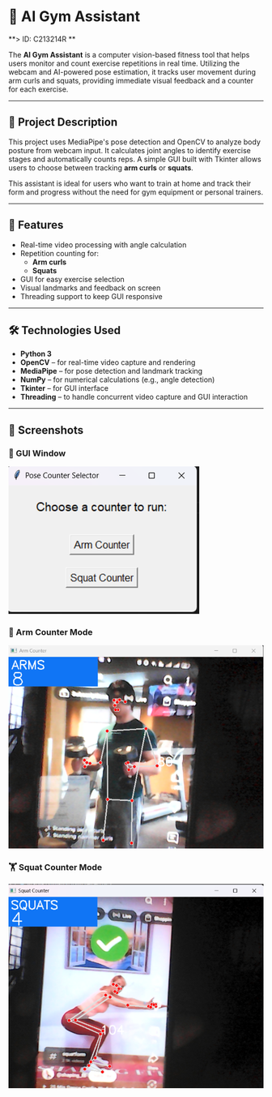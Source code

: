 # 💪 AI Gym Assistant

**> ID: C213214R **

The **AI Gym Assistant** is a computer vision-based fitness tool that helps users monitor and count exercise repetitions in real time. Utilizing the webcam and AI-powered pose estimation, it tracks user movement during arm curls and squats, providing immediate visual feedback and a counter for each exercise.

---

## 📝 Project Description

This project uses MediaPipe's pose detection and OpenCV to analyze body posture from webcam input. It calculates joint angles to identify exercise stages and automatically counts reps. A simple GUI built with Tkinter allows users to choose between tracking **arm curls** or **squats**.

This assistant is ideal for users who want to train at home and track their form and progress without the need for gym equipment or personal trainers.

---

## 🧠 Features

- Real-time video processing with angle calculation
- Repetition counting for:
  - **Arm curls**
  - **Squats**
- GUI for easy exercise selection
- Visual landmarks and feedback on screen
- Threading support to keep GUI responsive

---

## 🛠️ Technologies Used

- **Python 3**
- **OpenCV** – for real-time video capture and rendering
- **MediaPipe** – for pose detection and landmark tracking
- **NumPy** – for numerical calculations (e.g., angle detection)
- **Tkinter** – for GUI interface
- **Threading** – to handle concurrent video capture and GUI interaction

---

## 📸 Screenshots

### 🧭 GUI Window
![GUI Window](images/gui.png)

### 💪 Arm Counter Mode
![Arm Counter](images/arm_counter.png)

### 🏋️ Squat Counter Mode
![Squat Counter](images/squat_counter.png)

